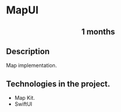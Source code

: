 # MapUI

<h2 align="center">1 months</h2>

## Description
Map implementation.

## Technologies in the project.
-  Map Kit.
-  SwiftUI
